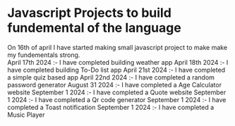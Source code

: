<h1> Javascript Projects to build fundemental of the language</h1>
On 16th of april I have started making small javascript project to make make my fundementals strong.<br>
April 17th 2024 :- I have completed building weather app
April 18th 2024 :- I have completed building To-Do list app
April 21st 2024 :- I have completed a simple quiz based app
April 22nd 2024 :- I have completed a random password generator
August 31 2024  :- I have completed a Age Calculator website
September 1 2024  :- I have completed a Quote website
September 1 2024  :- I have completed a Qr code generator
September 1 2024  :- I have completed a Toast notification
September 1 2024  :- I have completed a Music Player
